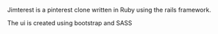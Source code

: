 Jimterest is a pinterest clone written in Ruby using the rails framework. 

The ui is created using bootstrap and SASS
